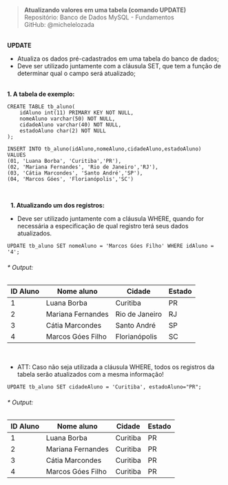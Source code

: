 > **Atualizando valores em uma tabela (comando UPDATE)**     
> Repositório: Banco de Dados MySQL - Fundamentos    
> GitHub: @michelelozada
&nbsp;
     
&nbsp;  
**UPDATE**  
- Atualiza os dados pré-cadastrados em uma tabela do banco de dados;
- Deve ser utilizado juntamente com a cláusula SET, que tem a função de determinar qual o campo será atualizado;
&nbsp;
     
&nbsp;  
**1. A tabela de exemplo:**  
```
CREATE TABLE tb_aluno(
    idAluno int(11) PRIMARY KEY NOT NULL,
    nomeAluno varchar(50) NOT NULL,
    cidadeAluno varchar(40) NOT NULL,
	estadoAluno char(2) NOT NULL
);

INSERT INTO tb_aluno(idAluno,nomeAluno,cidadeAluno,estadoAluno) 
VALUES 
(01, 'Luana Borba', 'Curitiba','PR'),
(02, 'Mariana Fernandes', 'Rio de Janeiro','RJ'),
(03, 'Cátia Marcondes', 'Santo André','SP'),
(04, 'Marcos Góes', 'Florianópolis','SC')
```
&nbsp;

&nbsp;
**1. Atualizando um dos registros:**  
- Deve ser utilizado juntamente com a cláusula WHERE, quando for necessária a especificação de qual registro terá seus dados atualizados.
```
UPDATE tb_aluno SET nomeAluno = 'Marcos Góes Filho' WHERE idAluno = '4';
```
###### * Output:  
| ID Aluno | Nome aluno | Cidade   | Estado |
| ------   | -----      | -----    | -----  |
| 1	| Luana Borba | Curitiba | PR |
| 2	| Mariana Fernandes | Rio de Janeiro | RJ |
| 3	| Cátia Marcondes | Santo André | SP |
| 4	| Marcos Góes Filho	| Florianópolis | SC |

&nbsp;
&nbsp;  
* ATT: Caso não seja utilizada a cláusula WHERE, todos os registros da tabela serão atualizados com a mesma informação!
```
UPDATE tb_aluno SET cidadeAluno = 'Curitiba', estadoAluno="PR";
```
###### * Output:  
| ID Aluno | Nome aluno | Cidade   | Estado |
| ------   | -----      | -----    | -----  |
| 1	| Luana Borba | Curitiba | PR |
| 2	| Mariana Fernandes | Curitiba | PR |
| 3	| Cátia Marcondes | Curitiba | PR |
| 4	| Marcos Góes Filho	| Curitiba | PR |